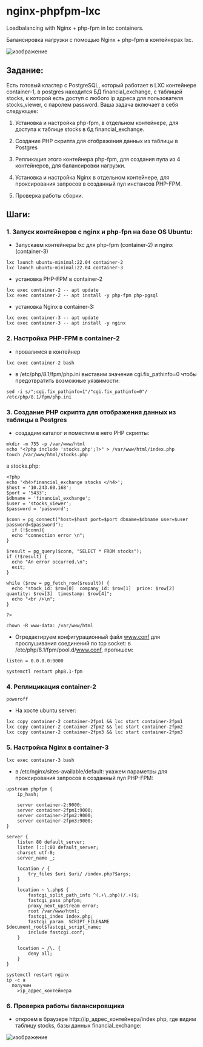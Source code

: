 # nginx-phpfpm-lxc
Loadbalancing with Nginx + php-fpm in lxc containers.

Балансировка нагрузки с помощью Nginx + php-fpm в контейнерах lxc.

![изображение](https://github.com/cloaksocks/nginx-phpfpm-lxc/assets/157986562/fc540c50-803b-42ed-8f6d-4c0de6bc49f2)


## Задание:

Есть готовый кластер с PostgreSQL, который работает в LXC контейнере container-1, в postgres находится БД financial_exchange, c таблицей stocks, к которой есть доступ с любого ip адреса для пользователя stocks_viewer, c паролем password. Ваша задача включает в себя следующее:

1. Установка и настройка php-fpm, в отдельном контейнере, для доступа к таблице stocks в бд financial_exchange.

2. Cоздание PHP скрипта для отображения данных из таблицы в Postgres

3. Репликация этого контейнера php-fpm, для создания пула из 4 контейнеров, для балансировки нагрузки.
    
4. Установка и настройка Nginx в отдельном контейнере, для проксирования запросов в созданный пул инстансов PHP-FPM.
    
5. Проверка работы сборки.

## Шаги:

### 1. Запуск контейнеров с nginx и php-fpn на базе OS Ubuntu:
  - Запускаем контейнеры lxc для php-fpm (container-2) и nginx (container-3)
```
lxc launch ubuntu-minimal:22.04 container-2
lxc launch ubuntu-minimal:22.04 container-3
```

  - установка PHP-FPM в container-2
```
lxc exec container-2 -- apt update
lxc exec container-2 -- apt install -y php-fpm php-pgsql
```

  - установка Nginx в container-3:
```
lxc exec container-3 -- apt update
lxc exec container-3 -- apt install -y nginx 
```


### 2. Настройка PHP-FPM в container-2
- провалимся в контейнер
```
lxc exec container-2 bash
```
  - в /etc/php/8.1/fpm/php.ini выставим значение cgi.fix_pathinfo=0 чтобы предотвратить возможные уязвимости:
```
sed -i s/";cgi.fix_pathinfo=1"/"cgi.fix_pathinfo=0"/ /etc/php/8.1/fpm/php.ini 
```


### 3. Cоздание PHP скрипта для отображения данных из таблицы в Postgres
  - создадим каталог и поместим в него PHP скрипты:
```
mkdir -m 755 -p /var/www/html
echo "<?php include 'stocks.php';?>" > /var/www/html/index.php
touch /var/www/html/stocks.php
```
в stocks.php:
```
<?php
echo '<h4>financial_exchange stocks </h4>';
$host = '10.243.60.168';
$port = '5433';
$dbname = 'financial_exchange';
$user = 'stocks_viewer';
$password = 'password';

$conn = pg_connect("host=$host port=$port dbname=$dbname user=$user password=$password");
  if (!$conn){
  echo "connection error \n";
}

$result = pg_query($conn, "SELECT * FROM stocks");
if (!$result) {
  echo "An error occurred.\n";
  exit;
}

while ($row = pg_fetch_row($result)) {
  echo "stock_id: $row[0]  company_id: $row[1]  price: $row[2]  quantity: $row[3]  timestamp: $row[4]";
  echo "<br />\n";
}

?>
```
```
chown -R www-data: /var/www/html
```
  - Отредактируем конфигурационный файл www.conf для прослушивания соединений по tcp socket:
	в /etc/php/8.1/fpm/pool.d/www.conf, пропишем:
```
listen = 0.0.0.0:9000
```
```
systemctl restart php8.1-fpm
```


### 4. Реплицикация container-2
```
poweroff
```
  - На хосте ubuntu server:
```
lxc copy container-2 container-2fpm1 && lxc start container-2fpm1
lxc copy container-2 container-2fpm2 && lxc start container-2fpm2
lxc copy container-2 container-2fpm3 && lxc start container-2fpm3
```


### 5. Настройка Nginx в container-3
```
lxc exec container-3 bash
```
  - в /etc/nginx/sites-available/default: укажем параметры для проксирования запросов в созданный пул PHP-FPM:

```
upstream phpfpm {
	ip_hash;

	server container-2:9000;
	server container-2fpm1:9000;
	server container-2fpm2:9000;
	server container-2fpm3:9000;
}

server {
	listen 80 default_server;
	listen [::]:80 default_server;
	charset utf-8;
	server_name _;

	location / {
		try_files $uri $uri/ /index.php?$args;
	}

	location ~ \.php$ {
		fastcgi_split_path_info ^(.+\.php)(/.+)$;
		fastcgi_pass phpfpm;
		proxy_next_upstream error;
		root /var/www/html;
		fastcgi_index index.php;
		fastcgi_param  SCRIPT_FILENAME  $document_root$fastcgi_script_name;
		include fastcgi.conf;
	}

	location ~ /\. {
		deny all;
	}
}
```

```
systemctl restart nginx
ip -c a
  получим
	>ip_адрес_контейнера
```
 
### 6. Проверка работы балансировщика
  - откроем в браузере http://ip_адрес_контейнера/index.php, где видим таблицу stocks, базы данных financial_exchange:

![изображение](https://github.com/cloaksocks/nginx-phpfpm-lxc/assets/157986562/306603e4-6e6e-4b1b-99ff-68eed7edac96)

